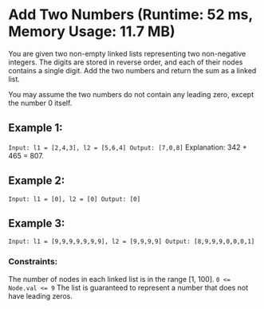 # Add Two Numbers (Runtime: 52 ms, Memory Usage: 11.7 MB)

You are given two non-empty linked lists representing two non-negative integers. The digits are stored in reverse order, and each of their nodes contains a single digit. Add the two numbers and return the sum as a linked list.

You may assume the two numbers do not contain any leading zero, except the number 0 itself.

## Example 1:
`Input: l1 = [2,4,3], l2 = [5,6,4]
Output: [7,0,8]`
Explanation: 342 + 465 = 807.


## Example 2:
`Input: l1 = [0], l2 = [0]
Output: [0]`


## Example 3:
`Input: l1 = [9,9,9,9,9,9,9], l2 = [9,9,9,9]
Output: [8,9,9,9,0,0,0,1]`


### Constraints:
The number of nodes in each linked list is in the range [1, 100].
`0 <= Node.val <= 9`
The list is guaranteed to represent a number that does not have leading zeros.
